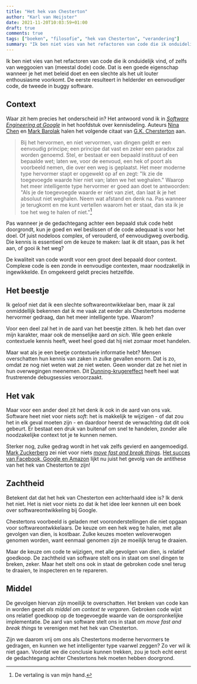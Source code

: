 ```yaml
---
title: "Het hek van Chesterton"
author: "Karl van Heijster"
date: 2021-11-20T10:03:59+01:00
draft: true
comments: true
tags: ["boeken", "filosofie", "hek van Chesterton", "verandering"]
summary: "Ik ben niet vies van het refactoren van code die ik onduidelijk vind, of zelfs van weggooien van (meestal dode) code. Dat is een goede eigenschap wanneer je het met beleid doet en een slechte als het uit louter enthousiasme voorkomt. De eerste resulteert in helderder en eenvoudiger code, de tweede in buggy software. Waar zit hem precies het onderscheid in? Het antwoord vond ik in *Software Engineering at Google* in het hoofdstuk over kennisdeling."
---
```


Ik ben niet vies van het refactoren van code die ik onduidelijk vind, of zelfs van weggooien van (meestal dode) code. Dat is een goede eigenschap wanneer je het met beleid doet en een slechte als het uit louter enthousiasme voorkomt. De eerste resulteert in helderder en eenvoudiger code, de tweede in buggy software.


## Context


Waar zit hem precies het onderscheid in? Het antwoord vond ik in [*Software Engineering at Google*](https://www.oreilly.com/library/view/building-secure-and/9781492083115/) in het hoofdstuk over kennisdeling. Auteurs [Nina Chen](https://www.linkedin.com/in/ninabikes/) en [Mark Barolak](https://www.linkedin.com/in/mbarolak/) halen het volgende citaat van [G.K. Chersterton](https://en.wikipedia.org/wiki/G._K._Chesterton) aan.


> Bij het hervormen, en niet vervormen, van dingen geldt er een eenvoudig principe; een principe dat vast en zeker een paradox zal worden genoemd. Stel, er bestaat er een bepaald instituut of een bepaalde wet; laten we, voor de eenvoud, een hek of poort als voorbeeld nemen, die over een weg is geplaatst. Het meer moderne type hervormer stapt er opgewekt op af en zegt: "Ik zie de toegevoegde waarde hier niet van; laten we het weghalen." Waarop het meer intelligente type hervormer er goed aan doet te antwoorden: "Als je de toegevoegde waarde er niet van ziet, dan laat ik je het absoluut niet weghalen. Neem wat afstand en denk na. Pas wanneer je terugkomt en me kunt vertellen waarom het er staat, dan sta ik je toe het weg te halen of niet."[^1]


Pas wanneer je de gedachtegang achter een bepaald stuk code hebt doorgrondt, kun je goed en wel beslissen of de code adequaat is voor het doel. Of juist nodeloos complex, of verouderd, of eenvoudigweg overbodig. Die kennis is essentieel om de keuze te maken: laat ik dit staan, pas ik het aan, of gooi ik het weg?


De kwaliteit van code wordt voor een groot deel bepaald door context. Complexe code is een zonde in eenvoudige contexten, maar noodzakelijk in ingewikkelde. En omgekeerd geldt precies hetzelfde.


## Het beestje


Ik geloof niet dat ik een slechte softwareontwikkelaar ben, maar ik zal onmiddellijk bekennen dat ik me vaak zat eerder als Chestertons moderne hervormer gedraag, dan het meer intelligente type. Waarom?


Voor een deel zal het in de aard van het beestje zitten. Ik heb het dan over mijn karakter, maar ook de menselijke aard *an sich*. Wie geen enkele contextuele kennis heeft, weet heel goed dat hij niet zomaar moet handelen. 


Maar wat als je een beetje contextuele informatie hebt? Mensen overschatten hun kennis van zaken in zulke gevallen enorm. Dat is zo, omdat ze nog niet weten wat ze niet weten. Geen wonder dat ze het niet in hun overwegingen meenemen. Dit [Dunning-krugereffect](https://nl.wikipedia.org/wiki/Dunning-krugereffect) heeft heel wat frustrerende debugsessies veroorzaakt.


## Het vak


Maar voor een ander deel zit het denk ik ook in de aard van ons vak. Software heet niet voor niets *soft*: het is makkelijk te wijzigen - of dat zou het in elk geval moeten zijn - en daardoor heerst de verwachting dat dit ook gebeurt. Er bestaat een druk van buitenaf om snel te handelen, zonder alle noodzakelijke context tot je te kunnen nemen.


Sterker nog, zulke gedrag wordt in het vak zelfs gevierd en aangemoedigd. [Mark Zuckerberg](https://nl.wikipedia.org/wiki/Mark_Zuckerberg) zei niet voor niets [*move fast and break things*](https://en.wikipedia.org/wiki/Move_fast_and_break_things). [Het succes van Facebook, Google en Amazon](https://www.panmacmillan.com/authors/jonathan-taplin/move-fast-and-break-things/9781509847709) lijkt nu juist het gevolg van de antithese van het hek van Chesterton te zijn! 


## Zachtheid


Betekent dat dat het hek van Chesterton een achterhaald idee is? Ik denk het niet. Het is niet voor niets zo dat ik het idee leer kennen uit een boek over softwareontwikkeling bij Google.


Chestertons voorbeeld is geladen met vooronderstellingen die niet opgaan voor softwareontwkkelaars. De keuze om een hek weg te halen, met alle gevolgen van dien, is kostbaar. Zulke keuzes moeten weloverwogen genomen worden, want eenmaal genomen zijn ze moeilijk terug te draaien. 


Maar de keuze om code te wijzigen, met alle gevolgen van dien, is relatief goedkoop. De zachtheid van software stelt ons in staat om snel dingen te breken, zeker. Maar het stelt ons ook in staat de gebroken code snel terug te draaien, te inspecteren en te repareren. 


## Middel


De gevolgen hiervan zijn moeilijk te overschatten. Het breken van code kan in worden gezet *als middel om context te vergaren*. Gebroken code wijst ons relatief goedkoop op de toegevoegde waarde van de oorspronkelijke implementatie. De aard van software stelt ons in staat om *move fast and break things* te verenigen met het hek van Chesterton. 


Zijn we daarom vrij om ons als Chestertons moderne hervormers te gedragen, en kunnen we het intelligenter type vaarwel zeggen? Zo ver wil ik niet gaan. Voordat we die conclusie kunnen trekken, zou je toch echt eerst de gedachtegang achter Chestertons hek moeten hebben doorgrond.


[^1]: De vertaling is van mijn hand.
